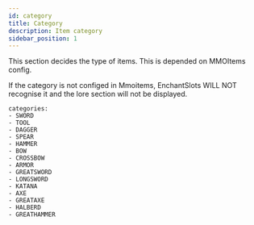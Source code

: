 ```yaml
---
id: category
title: Category
description: Item category
sidebar_position: 1
---
```

This section decides the type of items. This is depended on MMOItems config. 

If the category is not configed in Mmoitems, EnchantSlots WILL NOT recognise it and the lore section will not be displayed. 

```
categories:
- SWORD
- TOOL
- DAGGER
- SPEAR
- HAMMER
- BOW
- CROSSBOW
- ARMOR
- GREATSWORD
- LONGSWORD
- KATANA
- AXE
- GREATAXE
- HALBERD
- GREATHAMMER
```